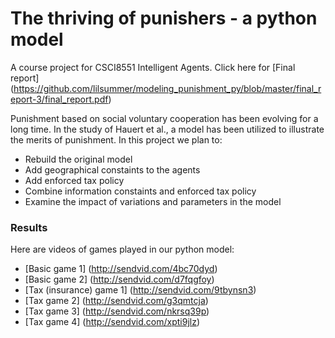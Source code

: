 # The thriving of punishers - a python model

A course project for CSCI8551 Intelligent Agents. Click here for
[Final report] (https://github.com/lilsummer/modeling_punishment_py/blob/master/final_report-3/final_report.pdf)

Punishment based on social voluntary cooperation has been evolving for a long time. In the study of Hauert et al., a model has been utilized to illustrate the merits of punishment. In this project we plan to:

  - Rebuild the original model
  - Add geographical constaints to the agents
  - Add enforced tax policy
  - Combine information constaints and enforced tax policy
  - Examine the impact of variations and parameters in the model

### Results

Here are videos of games played in our python model:
  - [Basic game 1] (http://sendvid.com/4bc70dyd) 
  - [Basic game 2] (http://sendvid.com/d7fqgfoy)
  - [Tax (insurance) game 1] (http://sendvid.com/9tbynsn3)
  - [Tax game 2] (http://sendvid.com/g3qmtcja)
  - [Tax game 3] (http://sendvid.com/nkrsq39p)
  - [Tax game 4] (http://sendvid.com/xpti9jlz)




